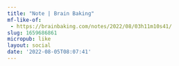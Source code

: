 ```yaml
---
title: "Note | Brain Baking"
mf-like-of:
 - https://brainbaking.com/notes/2022/08/03h11m10s41/
slug: 1659686861
micropub: like
layout: social
date: '2022-08-05T08:07:41'
---
```

